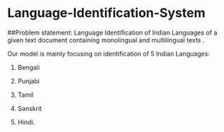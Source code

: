 # Language-Identification-System
##Problem statement:
Language Identification of Indian Languages of a given text document containing monolingual and multilingual texts . 

Our model is mainly focusing on identification of 5 Indian Languages: 
1. Bengali

2. Punjabi 

3. Tamil 

4. Sanskrit 

5. Hindi.
